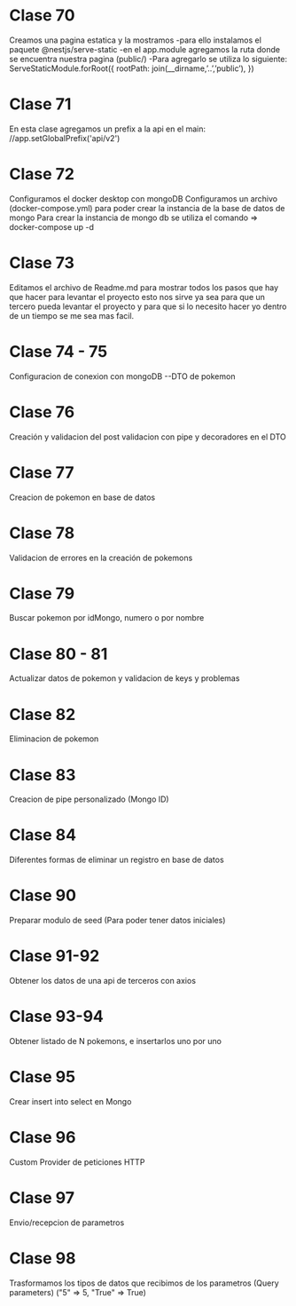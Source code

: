 # Clase 70
Creamos una pagina estatica y la mostramos
    -para ello instalamos el paquete @nestjs/serve-static
    -en el app.module agregamos la ruta donde se encuentra nuestra pagina (public/)
        -Para agregarlo se utiliza lo siguiente:
                                                ServeStaticModule.forRoot({
                                                    rootPath: join(__dirname,’..’,’public’),
                                                })
# Clase 71
En esta clase agregamos un prefix a la api en el main:
  //app.setGlobalPrefix('api/v2')
# Clase 72
Configuramos el docker desktop con mongoDB
Configuramos un archivo (docker-compose.yml) para poder crear la instancia de la base de datos de mongo
Para crear la instancia de mongo db se utiliza el comando => docker-compose up -d
# Clase 73
Editamos el archivo de Readme.md para mostrar todos los pasos que hay que hacer para levantar el proyecto
esto nos sirve ya sea para que un tercero pueda levantar el proyecto y para que si lo necesito hacer yo
dentro de un tiempo se me sea mas facil.
# Clase 74 - 75 
Configuracion de conexion con mongoDB
--DTO de pokemon
# Clase 76
Creación y validacion del post
  validacion con pipe y decoradores en el DTO
# Clase 77
Creacion de pokemon en base de datos 
# Clase 78
Validacion de errores en la creación de pokemons
# Clase 79
Buscar pokemon por idMongo, numero o por nombre
# Clase 80 - 81
Actualizar datos de pokemon y validacion de keys y problemas
# Clase 82
Eliminacion de pokemon 
# Clase 83
Creacion de pipe personalizado (Mongo ID)
# Clase 84
Diferentes formas de eliminar un registro en base de datos
# Clase 90
Preparar modulo de seed (Para poder tener datos iniciales)
# Clase 91-92
Obtener los datos de una api de terceros con axios
# Clase 93-94
Obtener listado de N pokemons, e insertarlos uno por uno 
# Clase 95
Crear insert into select en Mongo
# Clase 96
Custom Provider de peticiones HTTP
# Clase 97
Envio/recepcion de parametros
# Clase 98
Trasformamos los tipos de datos que recibimos de los parametros (Query parameters)  ("5" => 5, "True" => True) 